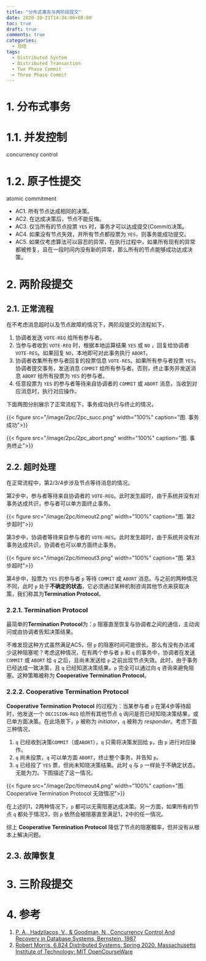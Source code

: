 ```yaml
---
title: "分布式事务与两阶段提交"
date: 2020-10-21T14:34:06+08:00
toc: true
draft: true
comments: true
categories:
  - 总结
tags:
  - Distributed System 
  - Distributed Transaction
  - Two Phase Commit
  - Three Phase Commit
---
```


<!--more-->

# 1. 分布式事务

# 1.1. 并发控制

concurrency control

# 1.2. 原子性提交

atomic commitment

+ AC1. 所有节点达成相同的决策。
+ AC2. 在达成决策后，节点不能反悔。
+ AC3. 仅当所有的节点投票 `YES` 时，事务才可以达成提交(Commit)决策。 
+ AC4. 如果没有节点失效，并所有节点都投票为 `YES`，则事务能成功提交。
+ AC5. 如果仅考虑算法可以容忍的异常，在执行过程中，如果所有现有的异常都被修复，且在一段时间内没有新的异常，那么所有的节点能够成功达成决策。

# 2. 两阶段提交

## 2.1. 正常流程

在不考虑消息超时以及节点故障的情况下，两阶段提交的流程如下，

1. 协调者发送 `VOTE-REQ` 给所有参与者。
2. 当参与者收到 `VOTE-REQ` 时，根据本地运算结果 `YES` 或 `NO` ，回复给协调者 `VOTE-RES`。如果回复 `NO`，本地即可对此事务执行 `ABORT`。
3. 协调者收集所有参与者回复的投票信息 `VOTE-RES`。如果所有参与者投票 `YES`，协调者提交事务，发送消息 `COMMIT` 给所有参与者。否则，终止事务并发送消息 `ABORT` 给所有投票为 `YES` 的参与者。
4. 任意投票为 `YES` 的参与者等待来自协调者的 `COMMIT` 或 `ABORT` 消息，当收到对应消息时，执行对应操作。

下面两图分别展示了正常流程下，事务成功执行与终止的情况，

{{< figure src="/image/2pc/2pc_succ.png" width="100%" caption="图. 事务成功">}}

{{< figure src="/image/2pc/2pc_abort.png" width="100%" caption="图. 事务终止">}}

## 2.2. 超时处理

在正常流程中，第2/3/4步涉及节点等待消息的情况。

第2步中，参与者等待来自协调者的 `VOTE-REQ`。此时发生超时，由于系统并没有对事务达成共识，参与者可以单方面终止事务。

{{< figure src="/image/2pc/timeout2.png" width="100%" caption="图. 第2步超时">}}

第3步中，协调者等待来自参与者的 `VOTE-RES`。此时发生超时，由于系统并没有对事务达成共识，协调者也可以单方面终止事务。

{{< figure src="/image/2pc/timeout3.png" width="100%" caption="图. 第3步超时">}}

第4步中，投票为 `YES` 的参与者 `p` 等待 `COMMIT` 或 `ABORT` 消息。与之前的两种情况不同，此时 `p` 处于**不确定的状态**，它必须通过某种机制咨询其他节点来获取决策，我们称其为**Termination Protocol**。

### 2.2.1. Termination Protocol

最简单的**Termination Protocol**为：`p` 阻塞直至恢复与协调者之间的通信，主动询问或由协调者告知决策结果。

不难发现这种方式虽然满足AC5，但 `p` 的阻塞时间可能很长。那么有没有办法减少这种阻塞呢？考虑这种情况，在有两个参与者 `p` 和 `q` 的事务中，协调者在发送 `COMMIT` 或 `ABORT` 给 `q` 之后，且尚未发送给 `p` 之前出现节点失效。此时，由于事务已经达成一致决策，且 `q` 已经知道决策结果。`p` 完全可以通过向 `q` 咨询来避免阻塞。这种策略被称为 **Cooperative Termination Protocol**。

### 2.2.2. Cooperative Termination Protocol

**Cooperative Termination Protocol** 的过程为：当某参与者 `p` 在第4步等待超时，他发送一个 `DECISION-REQ` 给所有其他节点 `q` 询问是否已经知晓决策结果，或已单方面决策。在此场景下，`p` 被称为 *initiator*，`q` 被称为 *responder*。考虑下面三种情况，

1. `q` 已经收到决策`COMMIT`（或`ABORT`），`q` 只需将决策发回给 `p`，由 `p` 进行对应操作。
2. `q` 尚未投票，`q` 可以单方面 `ABORT`，终止整个事务，并告知 `p`。
3. `q` 已经投了 `YES` 票，但尚未知晓决策结果。此时 `q` 与 `p` 一样处于不确定状态，无能为力。下图描述了这一情况。

{{< figure src="/image/2pc/timeout4.png" width="100%" caption="图. Cooperative Termination Protocol 无效情况">}}

在上述的1，2两种情况下，`p` 都可以无需阻塞达成决策。另一方面，如果所有的节点 `q` 都处于情况3，则 `p` 依然会被阻塞直至满足1，2中的任一情况。

综上 **Cooperative Termination Protocol** 降低了节点的阻塞概率，但并没有从根本上解决问题。

## 2.3. 故障恢复

# 3. 三阶段提交

# 4. 参考

1. [P. A., Hadzilacos, V., & Goodman, N., Concurrency Control And Recovery in Database Systems, Bernstein, 1987](http://www.sigmod.org/publications/dblp/db/books/dbtext/bernstein87.html)
2. [Robert Morris. 6.824 Distributed Systems. Spring 2020. Massachusetts Institute of Technology: MIT OpenCourseWare](https://pdos.csail.mit.edu/6.824/index.html)


